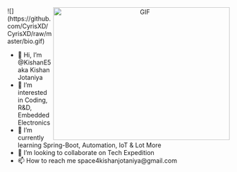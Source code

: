 <a target="_blank" align="center">
  <img align="right" top="500" height="300" width="400" alt="GIF" src="https://media.giphy.com/media/SWoSkN6DxTszqIKEqv/giphy.gif">
</a>
</a>
![](https://github.com/CyrisXD/CyrisXD/raw/master/bio.gif)
<ul>
  <li> 👋 Hi, I’m @KishanE5 aka Kishan Jotaniya</li>
  <li> 👀 I’m interested in Coding, R&D, Embedded Electronics</li>
  <li> 🌱 I’m currently learning Spring-Boot, Automation, IoT & Lot More</li>
  <li> 💞️ I’m looking to collaborate on Tech Expedition</li>
  <li> 📫 How to reach me space4kishanjotaniya@gmail.com</li>
 </ul>
